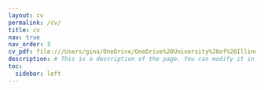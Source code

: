 ```yaml
---
layout: cv
permalink: /cv/
title: cv
nav: true
nav_order: 3
cv_pdf: file:///Users/gina/OneDrive/OneDrive%20University%20of%20Illinois/storage/homepage/homepage-final-backup-2025-01-11/cv.pdf # you can also use external links here
description: # This is a description of the page. You can modify it in '_pages/cv.md'. You can also change or remove the top pdf download button.
toc:
  sidebar: left
---
```


